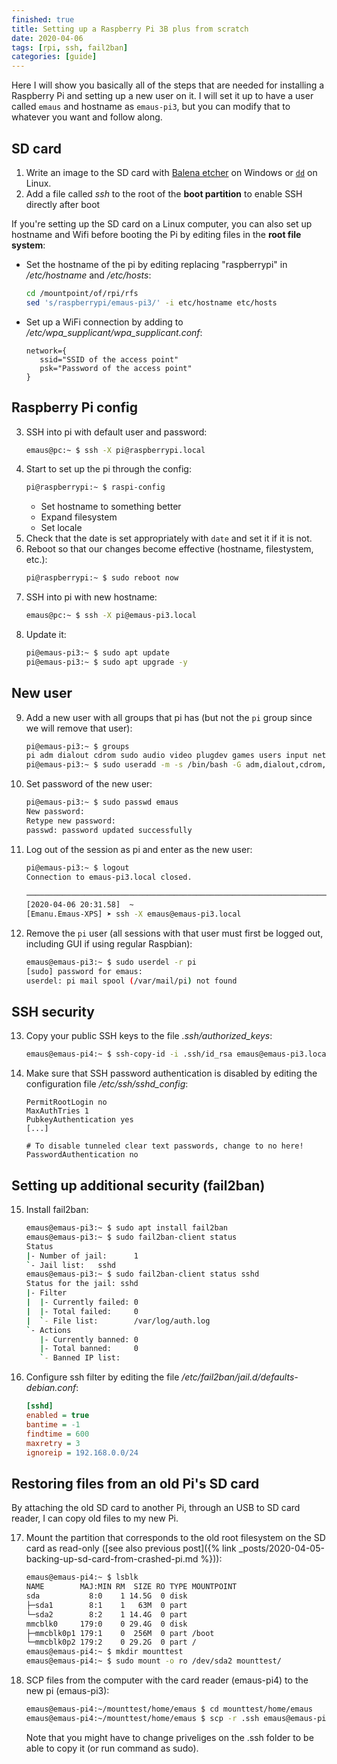 ```yaml
---
finished: true
title: Setting up a Raspberry Pi 3B plus from scratch
date: 2020-04-06
tags: [rpi, ssh, fail2ban]
categories: [guide]
---
```


Here I will show you basically all of the steps that are needed for installing a Raspberry Pi and setting up a new user on it.
I will set it up to have a user called `emaus` and hostname as `emaus-pi3`, but you can modify that to whatever you want and follow along.

## SD card
1. Write an image to the SD card with [Balena etcher](https://www.balena.io/etcher/) on Windows or [`dd`](https://www.raspberrypi.org/documentation/installation/installing-images/linux.md) on Linux.
2. Add a file called *ssh* to the root of the **boot partition** to enable SSH directly after boot

If you're setting up the SD card on a Linux computer, you can also set up hostname and Wifi before booting the Pi by editing files in the **root file system**:

* Set the hostname of the pi by editing replacing "raspberrypi" in */etc/hostname* and */etc/hosts*:
  ```bash
  cd /mountpoint/of/rpi/rfs
  sed 's/raspberrypi/emaus-pi3/' -i etc/hostname etc/hosts
  ```
* Set up a WiFi connection by adding to */etc/wpa_supplicant/wpa_supplicant.conf*:
  ```
  network={
     ssid="SSID of the access point"
     psk="Password of the access point"
  }
  ```

## Raspberry Pi config
3. SSH into pi with default user and password:
    ```bash
    emaus@pc:~ $ ssh -X pi@raspberrypi.local
    ```
4. Start to set up the pi through the config:
    ```bash
    pi@raspberrypi:~ $ raspi-config
    ```
    * Set hostname to something better
    * Expand filesystem
    * Set locale
5. Check that the date is set appropriately with `date` and set it if it is not.
6. Reboot so that our changes become effective (hostname, filestystem, etc.):
    ```bash
    pi@raspberrypi:~ $ sudo reboot now
    ```
7. SSH into pi with new hostname:
    ```bash
    emaus@pc:~ $ ssh -X pi@emaus-pi3.local
    ```
8. Update it:
    ```bash
    pi@emaus-pi3:~ $ sudo apt update
    pi@emaus-pi3:~ $ sudo apt upgrade -y
    ```

## New user
9. Add a new user with all groups that pi has (but not the `pi` group since we will remove that user):
    ```bash
    pi@emaus-pi3:~ $ groups
    pi adm dialout cdrom sudo audio video plugdev games users input netdev gpio i2c spi
    pi@emaus-pi3:~ $ sudo useradd -m -s /bin/bash -G adm,dialout,cdrom,sudo,audio,video,plugdev,games,users,input,netdev,gpio,i2c,spi <username>
    ```
10. Set password of the new user:
    ```bash
    pi@emaus-pi3:~ $ sudo passwd emaus
    New password:
    Retype new password:
    passwd: password updated successfully
    ```
11. Log out of the session as pi and enter as the new user:
    ```bash
    pi@emaus-pi3:~ $ logout
    Connection to emaus-pi3.local closed.
                                                                                                  ✔
    ───────────────────────────────────────────────────────────────────────────────────────────────
    [2020-04-06 20:31.58]  ~
    [Emanu.Emaus-XPS] ➤ ssh -X emaus@emaus-pi3.local
    ```
12. Remove the `pi` user (all sessions with that user must first be logged out, including GUI if using regular Raspbian):
    ```bash
    emaus@emaus-pi3:~ $ sudo userdel -r pi
    [sudo] password for emaus:
    userdel: pi mail spool (/var/mail/pi) not found
    ```

## SSH security
13. Copy your public SSH keys to the file *.ssh/authorized_keys*:
    ```bash
    emaus@emaus-pi4:~ $ ssh-copy-id -i .ssh/id_rsa emaus@emaus-pi3.local
    ```
14. Make sure that SSH password authentication is disabled by editing the configuration file */etc/ssh/sshd_config*:
    ```sshd
    PermitRootLogin no
    MaxAuthTries 1
    PubkeyAuthentication yes
    [...]

    # To disable tunneled clear text passwords, change to no here!
    PasswordAuthentication no
    ```

## Setting up additional security (fail2ban)
15. Install fail2ban:
    ```bash
    emaus@emaus-pi3:~ $ sudo apt install fail2ban
    emaus@emaus-pi3:~ $ sudo fail2ban-client status
    Status
    |- Number of jail:      1
    `- Jail list:   sshd
    emaus@emaus-pi3:~ $ sudo fail2ban-client status sshd
    Status for the jail: sshd
    |- Filter
    |  |- Currently failed: 0
    |  |- Total failed:     0
    |  `- File list:        /var/log/auth.log
    `- Actions
       |- Currently banned: 0
       |- Total banned:     0
       `- Banned IP list:
    ```
16. Configure ssh filter by editing the file */etc/fail2ban/jail.d/defaults-debian.conf*:
    ```ini
    [sshd]
    enabled = true
    bantime = -1
    findtime = 600
    maxretry = 3
    ignoreip = 192.168.0.0/24
    ```

## Restoring files from an old Pi's SD card
By attaching the old SD card to another Pi, through an USB to SD card reader, I can copy old files to my new Pi.

17. Mount the partition that corresponds to the old root filesystem on the SD card as read-only ([see also previous post]({% link _posts/2020-04-05-backing-up-sd-card-from-crashed-pi.md %})):
    ```bash
    emaus@emaus-pi4:~ $ lsblk
    NAME        MAJ:MIN RM  SIZE RO TYPE MOUNTPOINT
    sda           8:0    1 14.5G  0 disk
    ├─sda1        8:1    1   63M  0 part
    └─sda2        8:2    1 14.4G  0 part
    mmcblk0     179:0    0 29.4G  0 disk
    ├─mmcblk0p1 179:1    0  256M  0 part /boot
    └─mmcblk0p2 179:2    0 29.2G  0 part /
    emaus@emaus-pi4:~ $ mkdir mounttest
    emaus@emaus-pi4:~ $ sudo mount -o ro /dev/sda2 mounttest/
    ```
18. SCP files from the computer with the card reader (emaus-pi4) to the new pi (emaus-pi3):
    ```bash
    emaus@emaus-pi4:~/mounttest/home/emaus $ cd mounttest/home/emaus
    emaus@emaus-pi4:~/mounttest/home/emaus $ scp -r .ssh emaus@emaus-pi3.local:/home/emaus/.ssh
    ```
    Note that you might have to change priveliges on the .ssh folder to be able to copy it (or run command as sudo).
